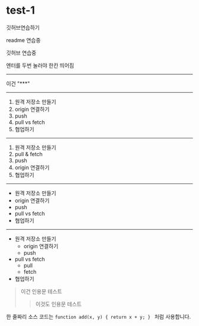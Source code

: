 # test-1
깃허브연습하기

readme 연습중

깃허브 연습중

엔터를 두번 눌러야 한칸 띄어짐

***

이건 "***"

***

1. 원격 저장소 만들기
2. origin 연결하기
3. push
4. pull vs fetch
5. 협업하기

***
1. 원격 저장소 만들기
4. pull & fetch
3. push
2. origin 연결하기
5. 협업하기
***
- 원격 저장소 만들기
- origin 연결하기
- push
- pull vs fetch
- 협업하기

***
- 원격 저장소 만들기
   - origin 연결하기
   - push
- pull vs fetch
   - pull
   - fetch
- 협업하기

> 이건 인용문 테스트
> > 이것도 인용문 테스트

한 줄짜리 소스 코드는 `function add(x, y) { return x + y; } ` 처럼 사용합니다.
